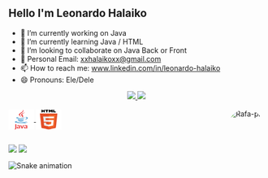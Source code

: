 ## Hello I'm Leonardo Halaiko

- 🔭 I’m currently working on Java
- 🌱 I’m currently learning Java / HTML
- 👯 I’m looking to collaborate on Java Back or Front
- 💬 Personal Email: xxhalaikoxx@gmail.com
- 📫 How to reach me: www.linkedin.com/in/leonardo-halaiko
- 😄 Pronouns: Ele/Dele 

<div align="center">
  <a href="https://github.com/leohalaiko">
  <img height="180em" src="https://github-readme-stats.vercel.app/api?username=leohalaiko&show_icons=true&theme=jolly&include_all_commits=true&count_private=true"/>
  <img height="180em" src="https://github-readme-stats.vercel.app/api/top-langs/?username=leohalaiko&layout=compact&langs_count=7&theme=jolly"/>
</div>

<div style="display: inline_block"><br>
  <img align="center" alt="Rafa-Js" height="40" width="50" src="https://github.com/devicons/devicon/blob/master/icons/java/java-original-wordmark.svg">
  <img align="center" alt="Rafa-Ts" height="40" width="50" src="https://github.com/devicons/devicon/blob/master/icons/html5/html5-original-wordmark.svg">
  <img align="right" alt="Rafa-pic" height="150" style="border-radius:50px;"
  src="https://cdn.discordapp.com/attachments/318017538472542208/1037429975382511737/download20221103141223.png">
</div>
 
 ##
 
<div>  
  <a href = "mailto:xxhalaikoxx@gmail.com"><img src="https://img.shields.io/badge/-Gmail-%23333?style=for-the-badge&logo=gmail&logoColor=white" target="_blank"></a>
  <a href="https://www.linkedin.com/in/leonardo-halaiko-ba692b242/" target="_blank"><img src="https://img.shields.io/badge/-LinkedIn-%230077B5?style=for-the-badge&logo=linkedin&logoColor=white" target="_blank"></a> 
 
  ![Snake animation](https://github.com/leohalaiko/leohalaiko/blob/output/github-contribution-grid-snake.svg)
 
</div>
